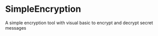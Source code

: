 # SimpleEncryption

A simple encryption tool with visual basic to encrypt and decrypt secret messages
